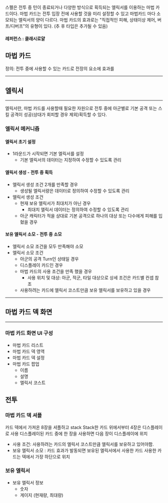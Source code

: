  스펠은 전투 중 턴이 종료되거나 다양한 방식으로 획득되는 엘릭서를 이용하는 마법 카드이다. 마법 카드는 전투 입장 전에 사용할 것을 미리 설정할 수 있고 마법카드 마다 소모되는 엘릭서의 양이 다르다. 마법 카드의 효과로는 "직접적인 피해, 상태이상 제어, 버프/디버프"의 유형이 있다. (추 후 타입은 추가될 수 있음)

#### 레퍼런스 : 클래시로얄
## 마법 카드
정의: 전투 중에 사용할 수 있는 카드로 전장의 요소에 효과를 

---




## 엘릭서
---
엘릭서란, 마법 카드를 사용할때 필요한 자원으로 전투 중에 아군별로 기본 공격 또는 스킬 공격이 성공(상대가 회피할 경우 제외)획득할 수 있다.
### 엘릭서 메커니즘
#### 엘릭서 초기 설정
- 1라운드가 시작되면 기본 엘릭서를 설정
	- 기본 엘릭서의 데이터는 지정하여 수정할 수 있도록 관리
#### 엘릭서 생성 - 전투 중 획득
- 엘릭서 생성 조건 2개를 만족할 경우
	- 생성될 엘릭서량은 데이터로 정의하여 수정할 수 있도록 관리
- 엘릭서 생성 조건
	- 현재 보유 엘릭서가 최대치가 아닌 경우
		- 최대치 엘릭서 데이터는 정의하여 수정할 수 있도록 관리
	- 아군 캐릭터가 적을 상대로 기본 공격으로 하나의 대상 또는 다수에게 피해를 입혔을 경우
#### 보유 엘릭서 소모 - 전투 중 소모
- 엘릭서 소모 조건을 모두 만족해야 소모
- 엘릭서 소모 조건
	- 아군의 공격 Turn인 상태일 경우
	- 디스플레이 카드인 경우
	- 마법 카드의 사용 조건을 만족 했을 경우
		- 사용 위치 및 대상: 아군, 적군, 타일 대상으로 상세 조건은 카드별 컨셉 참조
	- 사용하려는 카드에 엘릭서 코스트만큼 보유 엘릭서를 보유하고 있을 경우
---
## 마법 카드 덱 화면
---
### 마법 카드 화면 UI 구성
- 마법 카드 리스트
- 마법 카드 덱 영역
- 마법 카드 덱 설정
- 마법 카드 팝업
	- 이름
	- 설명
	- 엘릭서 코스트
## 전투
### 마법 카드 덱 셔플
카드 덱에서 가져온 8장을 셔플하고 stack
Stack한 카드 위에서부터 4장은 디스플레이로 사용
디스플레이된 카드 중에 한 장을 사용하면 다음 장이 디스플레이에 위치
- 사용 조건: 사용하려는 카드의 엘릭서 코스트만큼 엘릭서를 보유하고 있어야함.
- 보유 엘릭서 소모 : 카드 효과가 발동되면 보유된 엘릭서에서 사용한 카드
사용한 카드는 덱에서 가장 하단으로 위치
### 보유 엘릭서
- 보유 엘릭서 정보
	- 숫자
	- 게이지 (현재량, 최대량)
